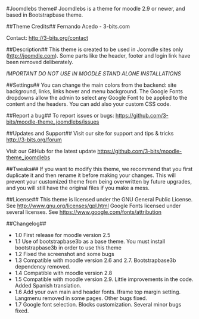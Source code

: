 #Joomdlebs theme#
Joomdlebs is a theme for moodle 2.9 or newer, and based in Bootstrapbase theme.

##Theme Credits##
Fernando Acedo - 3-bits.com

Contact: http://3-bits.org/contact


##Description##
This theme is created to be used in Joomdle sites only (http://joomdle.com). Some parts like the header, footer and login link have been removed deliberately. 

*IMPORTANT*
*DO NOT USE IN MOODLE STAND ALONE INSTALLATIONS*


##Settings##
You can change the main colors from the backend: site background, links, links hover and menu background. The Google Fonts dropdowns allow the admin to select any Google Font to be applied to the content and the headers. You can add also your custom CSS code. 


##Report a bug##
To report issues or bugs:
https://github.com/3-bits/moodle-theme_joomdlebs/issues


##Updates and Support##
Visit our site for support and tips & tricks
http://3-bits.org/forum

Visit our GitHub for the latest update
https://github.com/3-bits/moodle-theme_joomdlebs


##Tweaks##
If you want to modify this theme, we recommend that you first duplicate it and then rename it before making your changes. 
This will prevent your customized theme from being overwritten by future upgrades, and you will still have the original files if you make a mess.


##License##
This theme is licensed under the GNU General Public License. See http://www.gnu.org/licenses/gpl.html
Google Fonts licensed under several licenses. See https://www.google.com/fonts/attribution

##Changelog##

- 1.0 First release for moodle version 2.5
- 1.1 Use of bootstrapbase3b as a base theme. You must install bootstrapbase3b in order to use this theme
- 1.2 Fixed the screenshot and some bugs
- 1.3 Compatible with moodle version 2.6 and 2.7. Bootstrapbase3b dependency removed.
- 1.4 Compatible with moodle version 2.8
- 1.5 Compatible with moodle version 2.9. Little improvements in the code. Added Spanish translation.
- 1.6 Add your own main and header fonts. Iframe top margin setting. Langmenu removed in some pages. Other bugs fixed.
- 1.7 Google font selection. Blocks customization. Several minor bugs fixed.

